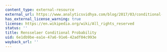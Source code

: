 ```yaml
---
content_type: external-resource
external_url: https://www.analyticsvidhya.com/blog/2017/03/conditional-probability-bayes-theorem/
has_external_license_warning: true
license: https://en.wikipedia.org/wiki/All_rights_reserved
status: ''
title: Rensselaer Conditional Probability
uid: 6e1db9be-ea1e-47a6-91e6-42adf04c993e
wayback_url: ''
---
```

